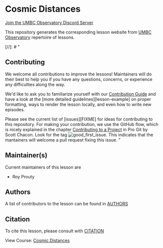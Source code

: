 

# Cosmic Distances

[Join the UMBC Observatory Discord Server](https://discord.gg/Sk9CTcAunb)

This repository generates the corresponding lesson website from [UMBC Observatory](observatory.umbc.edu) repertoire of lessons.

[//]: # "
## Contributing

We welcome all contributions to improve the lessons! Maintainers will do their best to help you if you have any
questions, concerns, or experience any difficulties along the way.

We'd like to ask you to familiarize yourself with our [Contribution Guide](CONTRIBUTING.md) and have a look at
the [more detailed guidelines][lesson-example] on proper formatting, ways to render the lesson locally, and even
how to write new episodes.

Please see the current list of [issues][FIXME] for ideas for contributing to this
repository. For making your contribution, we use the GitHub flow, which is
nicely explained in the chapter [Contributing to a Project](http://git-scm.com/book/en/v2/GitHub-Contributing-to-a-Project) in Pro Git
by Scott Chacon.
Look for the tag ![good_first_issue](https://img.shields.io/badge/-good%20first%20issue-gold.svg). This indicates that the mantainers will welcome a pull request fixing this issue. "


## Maintainer(s)

Current maintainers of this lesson are

* Roy Prouty


## Authors

A list of contributors to the lesson can be found in [AUTHORS](AUTHORS)

## Citation

To cite this lesson, please consult with [CITATION](CITATION)

View Course: [Cosmic Distances](https://outyprouty.github.io/cosmicDistances/)
